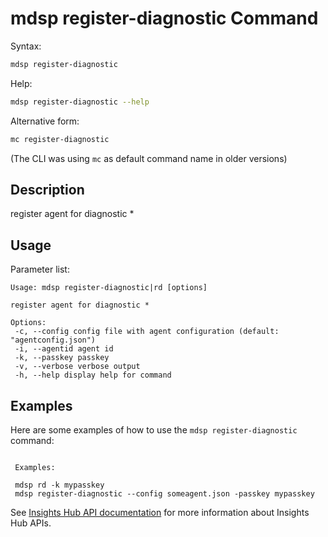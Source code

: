 # mdsp register-diagnostic Command

Syntax:

```bash
mdsp register-diagnostic
```

Help:

```bash
mdsp register-diagnostic --help
```

Alternative form:

```bash
mc register-diagnostic
```

(The CLI was using `mc` as default command name in older versions)

## Description

register agent for diagnostic *

## Usage

Parameter list:

```text
Usage: mdsp register-diagnostic|rd [options]

register agent for diagnostic *

Options:
 -c, --config config file with agent configuration (default: "agentconfig.json")
 -i, --agentid agent id
 -k, --passkey passkey
 -v, --verbose verbose output
 -h, --help display help for command

```

## Examples

Here are some examples of how to use the `mdsp register-diagnostic` command:

```text

 Examples:

 mdsp rd -k mypasskey
 mdsp register-diagnostic --config someagent.json -passkey mypasskey

```

See [Insights Hub API documentation](https://documentation.mindsphere.io/MindSphere/apis/index.html) for more information about Insights Hub APIs.
